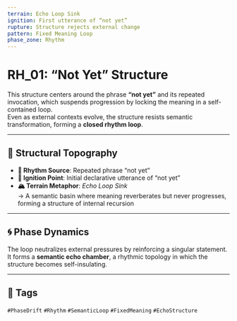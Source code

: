 ```yaml
---
terrain: Echo Loop Sink
ignition: First utterance of “not yet”
rupture: Structure rejects external change
pattern: Fixed Meaning Loop
phase_zone: Rhythm
---
```


# RH_01: “Not Yet” Structure

This structure centers around the phrase **“not yet”** and its repeated invocation, which suspends progression by locking the meaning in a self-contained loop.  
Even as external contexts evolve, the structure resists semantic transformation, forming a **closed rhythm loop**.

---

## 🔷 Structural Topography

- **🔁 Rhythm Source**: Repeated phrase “not yet”  
- **🧨 Ignition Point**: Initial declarative utterance of “not yet”  
- **🏔 Terrain Metaphor**: *Echo Loop Sink*  
  → A semantic basin where meaning reverberates but never progresses, forming a structure of internal recursion

---

## 🌀 Phase Dynamics

The loop neutralizes external pressures by reinforcing a singular statement.  
It forms a **semantic echo chamber**, a rhythmic topology in which the structure becomes self-insulating.

---

## 📁 Tags

`#PhaseDrift` `#Rhythm` `#SemanticLoop` `#FixedMeaning` `#EchoStructure`
